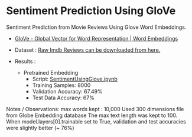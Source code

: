 # Sentiment Prediction Using GloVe
 Sentiment Prediction from Movie Reviews Using Glove Word Embeddings.

* [GloVe - Global Vector for Word Representation | Word Embeddings](<https://nlp.stanford.edu/projects/glove/>)

* Dataset : [Raw Imdb Reviews can be downloaded from here.](http://mng.bz/0tIo)
* Results :
  * Pretrained Embedding
    * Script: [SentimentUsingGlove.ipynb](./SentimentUsingGlove.ipynb)
    * Training Samples: 8000
    * Validation Accuracy: 67.49%
    * Test Data Accuracy: 67%

Notes / Observations:
max words kept : 10,000
Used 300 dimensions file from Globe Embedding database
The max text length was kept to 100.
When model.layers[0].trainable set to True, validation and test accuracies were slightly better (~ 76%)

